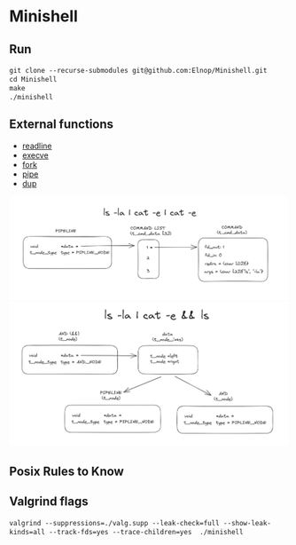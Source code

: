 # Minishell

## Run
```
git clone --recurse-submodules git@github.com:Elnop/Minishell.git
cd Minishell
make
./minishell
```

## External functions
- [readline](https://www.man7.org/linux/man-pages/man3/readline.3.html)
- [execve](http://manpagesfr.free.fr/man/man2/execve.2.html)
- [fork](http://manpagesfr.free.fr/man/man2/fork.2.html)
- [pipe](http://manpagesfr.free.fr/man/man2/pipe.2.html)
- [dup](http://manpagesfr.free.fr/man/man2/dup.2.html)

![](assets/image1.png)
![](assets/image2.png)

## Posix Rules to Know

## Valgrind flags

```
valgrind --suppressions=./valg.supp --leak-check=full --show-leak-kinds=all --track-fds=yes --trace-children=yes  ./minishell
```
